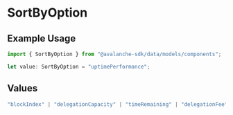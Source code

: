 # SortByOption

## Example Usage

```typescript
import { SortByOption } from "@avalanche-sdk/data/models/components";

let value: SortByOption = "uptimePerformance";
```

## Values

```typescript
"blockIndex" | "delegationCapacity" | "timeRemaining" | "delegationFee" | "uptimePerformance"
```